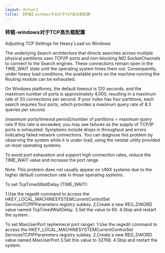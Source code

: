 ```yaml
---
layout: default
title: 【转载】windows平台对于TCP高负载配置
---
```


### 转载-windows对于TCP高负载配置

Adjusting TCP Settings for Heavy Load on Windows

The underlying Search architecture that directs searches across multiple physical partitions uses TCP/IP ports and non-blocking NIO SocketChannels to connect to the Search engines. These connections remain open in the TIME_WAIT state until the operating system times them out. Consequently, under heavy load conditions, the available ports on the machine running the Routing module can be exhausted.

On Windows platforms, the default timeout is 120 seconds, and the maximum number of ports is approximately 4,000, resulting in a maximum rate of 33 connections per second. If your index has four partitions, each search requires four ports, which provides a maximum query rate of 8.3 queries per second.

(maximum ports/timeout period)/number of partitions = maximum query rate
If this rate is exceeded, you may see failures as the supply of TCP/IP ports is exhausted. Symptoms include drops in throughput and errors indicating failed network connections. You can diagnose this problem by observing the system while it is under load, using the netstat utility provided on most operating systems.

To avoid port exhaustion and support high connection rates, reduce the TIME_WAIT value and increase the port range.

Note: This problem does not usually appear on UNIX systems due to the higher default connection rate in those operating systems.

To set TcpTimedWaitDelay (TIME_WAIT):

1.Use the regedit command to access the HKEY_LOCAL_MACHINESYSTEMCurrentControlSet ServicesTCPIPParameters registry subkey.
2.Create a new REG_DWORD value named TcpTimedWaitDelay.
3.Set the value to 60.
4.Stop and restart the system.

To set MaxUserPort (ephemeral port range):
1.Use the regedit command to access the HKEY_LOCAL_MACHINESYSTEMCurrentControlSet ServicesTCPIPParameters registry subkey.
2.Create a new REG_DWORD value named MaxUserPort.3.Set this value to 32768.
4.Stop and restart the system.